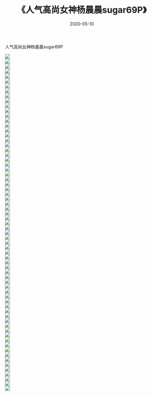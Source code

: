 ﻿---
layout: post
title:  《人气高尚女神杨晨晨sugar69P》
date:   2020-05-10
img: http://pic.660000.xyz/1:/性感/2020/人气高尚女神杨晨晨sugar69P/000.jpg
categories: [美女, 清纯, 唯美]
---

人气高尚女神杨晨晨sugar69P

  ![](http://pic.660000.xyz/1:/性感/2020/人气高尚女神杨晨晨sugar69P/001.jpg) <br> ![](http://pic.660000.xyz/1:/性感/2020/人气高尚女神杨晨晨sugar69P/002.jpg) <br> ![](http://pic.660000.xyz/1:/性感/2020/人气高尚女神杨晨晨sugar69P/003.jpg) <br> ![](http://pic.660000.xyz/1:/性感/2020/人气高尚女神杨晨晨sugar69P/004.jpg) <br> ![](http://pic.660000.xyz/1:/性感/2020/人气高尚女神杨晨晨sugar69P/005.jpg) <br> ![](http://pic.660000.xyz/1:/性感/2020/人气高尚女神杨晨晨sugar69P/006.jpg) <br> ![](http://pic.660000.xyz/1:/性感/2020/人气高尚女神杨晨晨sugar69P/007.jpg) <br> ![](http://pic.660000.xyz/1:/性感/2020/人气高尚女神杨晨晨sugar69P/008.jpg) <br> ![](http://pic.660000.xyz/1:/性感/2020/人气高尚女神杨晨晨sugar69P/009.jpg) <br> ![](http://pic.660000.xyz/1:/性感/2020/人气高尚女神杨晨晨sugar69P/010.jpg) <br> ![](http://pic.660000.xyz/1:/性感/2020/人气高尚女神杨晨晨sugar69P/011.jpg) <br> ![](http://pic.660000.xyz/1:/性感/2020/人气高尚女神杨晨晨sugar69P/012.jpg) <br> ![](http://pic.660000.xyz/1:/性感/2020/人气高尚女神杨晨晨sugar69P/013.jpg) <br> ![](http://pic.660000.xyz/1:/性感/2020/人气高尚女神杨晨晨sugar69P/014.jpg) <br> ![](http://pic.660000.xyz/1:/性感/2020/人气高尚女神杨晨晨sugar69P/015.jpg) <br> ![](http://pic.660000.xyz/1:/性感/2020/人气高尚女神杨晨晨sugar69P/016.jpg) <br> ![](http://pic.660000.xyz/1:/性感/2020/人气高尚女神杨晨晨sugar69P/017.jpg) <br> ![](http://pic.660000.xyz/1:/性感/2020/人气高尚女神杨晨晨sugar69P/018.jpg) <br> ![](http://pic.660000.xyz/1:/性感/2020/人气高尚女神杨晨晨sugar69P/019.jpg) <br> ![](http://pic.660000.xyz/1:/性感/2020/人气高尚女神杨晨晨sugar69P/020.jpg) <br> ![](http://pic.660000.xyz/1:/性感/2020/人气高尚女神杨晨晨sugar69P/021.jpg) <br> ![](http://pic.660000.xyz/1:/性感/2020/人气高尚女神杨晨晨sugar69P/022.jpg) <br> ![](http://pic.660000.xyz/1:/性感/2020/人气高尚女神杨晨晨sugar69P/023.jpg) <br> ![](http://pic.660000.xyz/1:/性感/2020/人气高尚女神杨晨晨sugar69P/024.jpg) <br> ![](http://pic.660000.xyz/1:/性感/2020/人气高尚女神杨晨晨sugar69P/025.jpg) <br> ![](http://pic.660000.xyz/1:/性感/2020/人气高尚女神杨晨晨sugar69P/026.jpg) <br> ![](http://pic.660000.xyz/1:/性感/2020/人气高尚女神杨晨晨sugar69P/027.jpg) <br> ![](http://pic.660000.xyz/1:/性感/2020/人气高尚女神杨晨晨sugar69P/028.jpg) <br> ![](http://pic.660000.xyz/1:/性感/2020/人气高尚女神杨晨晨sugar69P/029.jpg) <br> ![](http://pic.660000.xyz/1:/性感/2020/人气高尚女神杨晨晨sugar69P/030.jpg) <br> ![](http://pic.660000.xyz/1:/性感/2020/人气高尚女神杨晨晨sugar69P/031.jpg) <br> ![](http://pic.660000.xyz/1:/性感/2020/人气高尚女神杨晨晨sugar69P/032.jpg) <br> ![](http://pic.660000.xyz/1:/性感/2020/人气高尚女神杨晨晨sugar69P/033.jpg) <br> ![](http://pic.660000.xyz/1:/性感/2020/人气高尚女神杨晨晨sugar69P/034.jpg) <br> ![](http://pic.660000.xyz/1:/性感/2020/人气高尚女神杨晨晨sugar69P/035.jpg) <br> ![](http://pic.660000.xyz/1:/性感/2020/人气高尚女神杨晨晨sugar69P/036.jpg) <br> ![](http://pic.660000.xyz/1:/性感/2020/人气高尚女神杨晨晨sugar69P/037.jpg) <br> ![](http://pic.660000.xyz/1:/性感/2020/人气高尚女神杨晨晨sugar69P/038.jpg) <br> ![](http://pic.660000.xyz/1:/性感/2020/人气高尚女神杨晨晨sugar69P/039.jpg) <br> ![](http://pic.660000.xyz/1:/性感/2020/人气高尚女神杨晨晨sugar69P/040.jpg) <br> ![](http://pic.660000.xyz/1:/性感/2020/人气高尚女神杨晨晨sugar69P/041.jpg) <br> ![](http://pic.660000.xyz/1:/性感/2020/人气高尚女神杨晨晨sugar69P/042.jpg) <br> ![](http://pic.660000.xyz/1:/性感/2020/人气高尚女神杨晨晨sugar69P/043.jpg) <br> ![](http://pic.660000.xyz/1:/性感/2020/人气高尚女神杨晨晨sugar69P/044.jpg) <br> ![](http://pic.660000.xyz/1:/性感/2020/人气高尚女神杨晨晨sugar69P/045.jpg) <br> ![](http://pic.660000.xyz/1:/性感/2020/人气高尚女神杨晨晨sugar69P/046.jpg) <br> ![](http://pic.660000.xyz/1:/性感/2020/人气高尚女神杨晨晨sugar69P/047.jpg) <br> ![](http://pic.660000.xyz/1:/性感/2020/人气高尚女神杨晨晨sugar69P/048.jpg) <br> ![](http://pic.660000.xyz/1:/性感/2020/人气高尚女神杨晨晨sugar69P/049.jpg) <br> ![](http://pic.660000.xyz/1:/性感/2020/人气高尚女神杨晨晨sugar69P/050.jpg) <br> ![](http://pic.660000.xyz/1:/性感/2020/人气高尚女神杨晨晨sugar69P/051.jpg) <br> ![](http://pic.660000.xyz/1:/性感/2020/人气高尚女神杨晨晨sugar69P/052.jpg) <br> ![](http://pic.660000.xyz/1:/性感/2020/人气高尚女神杨晨晨sugar69P/053.jpg) <br> ![](http://pic.660000.xyz/1:/性感/2020/人气高尚女神杨晨晨sugar69P/054.jpg) <br> ![](http://pic.660000.xyz/1:/性感/2020/人气高尚女神杨晨晨sugar69P/055.jpg) <br> ![](http://pic.660000.xyz/1:/性感/2020/人气高尚女神杨晨晨sugar69P/056.jpg) <br> ![](http://pic.660000.xyz/1:/性感/2020/人气高尚女神杨晨晨sugar69P/057.jpg) <br> ![](http://pic.660000.xyz/1:/性感/2020/人气高尚女神杨晨晨sugar69P/058.jpg) <br> ![](http://pic.660000.xyz/1:/性感/2020/人气高尚女神杨晨晨sugar69P/059.jpg) <br> ![](http://pic.660000.xyz/1:/性感/2020/人气高尚女神杨晨晨sugar69P/060.jpg) <br> ![](http://pic.660000.xyz/1:/性感/2020/人气高尚女神杨晨晨sugar69P/061.jpg) <br> ![](http://pic.660000.xyz/1:/性感/2020/人气高尚女神杨晨晨sugar69P/062.jpg) <br> ![](http://pic.660000.xyz/1:/性感/2020/人气高尚女神杨晨晨sugar69P/063.jpg) <br> ![](http://pic.660000.xyz/1:/性感/2020/人气高尚女神杨晨晨sugar69P/064.jpg) <br> ![](http://pic.660000.xyz/1:/性感/2020/人气高尚女神杨晨晨sugar69P/065.jpg) <br> ![](http://pic.660000.xyz/1:/性感/2020/人气高尚女神杨晨晨sugar69P/066.jpg) <br> ![](http://pic.660000.xyz/1:/性感/2020/人气高尚女神杨晨晨sugar69P/067.jpg) <br> ![](http://pic.660000.xyz/1:/性感/2020/人气高尚女神杨晨晨sugar69P/068.jpg) <br> ![](http://pic.660000.xyz/1:/性感/2020/人气高尚女神杨晨晨sugar69P/069.jpg) <br>